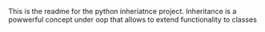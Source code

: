 This is the readme for the python inheriatnce project. Inheritance is a powwerful concept under oop that allows to extend functionality to classes
